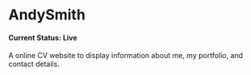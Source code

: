 # AndySmith

#### Current Status: Live

A online CV website to display information about me, my portfolio, and contact details. 
